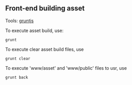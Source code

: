 Front-end building asset
----------------
Tools: [gruntjs](http://gruntjs.com/)

To execute asset build, use:

```
grunt 
```

To execute clear asset build files, use

```
grunt clear
```

To execute 'www/asset' and 'www/public' files to usr, use

```
grunt back
```

